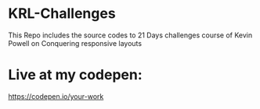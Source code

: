 # KRL-Challenges
This Repo includes the source codes to 21 Days challenges course of Kevin Powell on Conquering responsive layouts
# Live at my codepen: 
https://codepen.io/your-work
